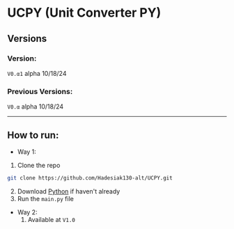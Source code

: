 # UCPY (Unit Converter PY)

## Versions

### Version:

`V0.α1` alpha 10/18/24

### Previous Versions:

`V0.α` alpha 10/18/24

---

## How to run:


- Way 1:

1. Clone the repo

```bash
git clone https://github.com/Hadesiak130-alt/UCPY.git
```

2. Download [Python](https://www.python.org/downloads/) if haven't already
3. Run the `main.py` file

- Way 2:
   1. Available at `V1.0`